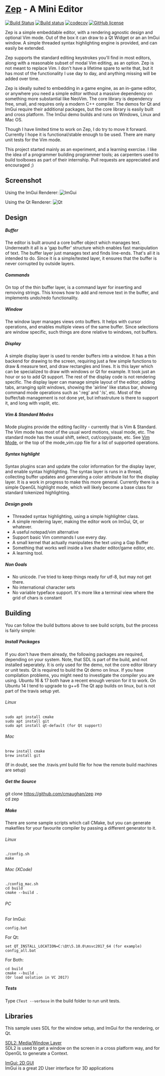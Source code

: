 [Zep](https://github.com/cmaughan/zep) - A Mini Editor
===================================================================================================

[![Build Status](https://travis-ci.org/cmaughan/zep.svg?branch=master)](https://travis-ci.org/cmaughan/zep)
[![Build status](https://ci.appveyor.com/api/projects/status/ts7f8g0d8g3ebqq1?svg=true)](https://ci.appveyor.com/project/cmaughan/zep)
[![codecov](https://codecov.io/gh/cmaughan/zep/branch/master/graph/badge.svg)](https://codecov.io/gh/cmaughan/zep)
[![GitHub license](https://img.shields.io/badge/license-MIT-blue.svg)](https://github.com/cmaughan/zep/blob/master/LICENSE)

Zep is a simple embeddable editor, with a rendering agnostic design and optional Vim mode.  Out of the box it can draw to a Qt Widget
or an an ImGui window.  A simple threaded syntax highlighting engine is provided, and can easily be extended. 

Zep supports the standard editing keystrokes you'll find in most editors, along with a reasonable subset of modal Vim editing, as an option.
Zep is not meant to replace Vim.  I don't have a lifetime spare to write that, but it has most of the functionality I use day to day, and 
anything missing will be added over time.

Zep is ideally suited to embedding in a game engine, as an in-game editor, or anywhere you need a simple editor without a massive dependency 
on something more substantial like NeoVim.  The core library is dependency free, small, and requires only a modern C++ compiler.
The demos for Qt and ImGui require their additional packages, but the core library is easily built and cross platform.  The ImGui demo builds and runs on Windows, Linux and
Mac OS.

Though I have limited time to work on Zep, I do try to move it forward.  Currently I hope it is functional/stable enough to be used.
There are many unit tests for the Vim mode. 

This project started mainly as an experiment, and a learning exercise.  I like the idea of a programmer building programmer tools; as carpenters
used to build toolboxes as part of their internship.
Pull requests are appreciated and encouraged ;)

Screenshot
----------
Using the ImGui Renderer:
![ImGui](screenshots/sample.png)

Using the Qt Renderer:
![Qt](screenshots/sample-qt.png)

Design
------

##### Buffer
The editor is built around a core buffer object which manages text.  Underneath it all is a 'gap buffer' structure which enables fast
manipulation of text.  The buffer layer just manages text and finds line-ends.  That's all it is intended to do.  Since it is a 
simple/tested layer, it ensures that the buffer is never corrupted by outside layers.

##### Commands
On top of the thin buffer layer, is a command layer for inserting and removing strings.  This knows how to add and remove text in the buffer, 
and implements undo/redo functionality.

##### Window
The window layer manages views onto buffers.  It helps with cursor operations, and enables multiple views of the same buffer.  Since selections
are window specific, such things are done relative to windows, not buffers.

##### Display
A simple display layer is used to render buffers into a window.  It has a thin backend for drawing to the screen, requiring just a few simple
functions to draw & measure text, and draw rectangles and lines.  It is this layer which can be specialized to draw with windows or Qt for
example.  It took just an hour or so to add Qt support.  The rest of the display code is not rendering specific.  The display layer can manage
simple layout of the editor; adding tabs, arranging split windows, showing the 'airline' like status bar, showing command mode operations such
as ':reg' and ':ls', etc. 
Most of the buffer/tab management is not done yet, but infrastruture is there to support it, and long with vsplit, etc.

##### Vim & Standard Modes
Mode plugins provide the editing facility - currently that is Vim & Standard.
The Vim mode has most of the usual word motions, visual mode, etc.  The standard mode has the usual shift, select, cut/copy/paste, etc.
See [Vim Mode](https://github.com/cmaughan/zep/wiki/Vim-Mode), or the top of the mode_vim.cpp file for a list of supported operations.

##### Syntax highlight
Syntax plugins scan and update the color information for the display layer, and enable syntax highlighting.  The syntax layer is runs in
a thread, collecting buffer updates and generating a color attribute list for the display layer.  It is a work in progress to make this
more general.  Currently there is a simple OpenGL highlight mode, which will likely become a base class for standard tokenized highlighting.

##### Design goals
- Threaded syntax highlighting, using a simple highlighter class.
- A simple rendering layer, making the editor work on ImGui, Qt, or whatever.
- A useful notepad/vim alternative
- Support basic Vim commands I use every day.
- A small kernel that actually manipulates the text using a Gap Buffer
- Something that works well inside a live shader editor/game editor, etc.
- A learning tool.

##### Non Goals
- No unicode.  I've tried to keep things ready for utf-8, but may not get there.
- No international character sets
- No variable typeface support.  It's more like a terminal view where the grid of chars is constant

Building
---------
You can follow the build buttons above to see build scripts, but the process is fairly simple:

##### Install Packages  
If you don't have them already, the following packages are required, depending on your system.  Note, that SDL is part of the build,
and not installed seperately.  It is only used for the demo, not the core editor library or unit tests. Qt is required to build the Qt demo on linux.
If you have compilation problems, you might need to investigate the compiler you are using.
Ubuntu 16 & 17 both have a recent enough version for it to work.  On Ubuntu 14 I tend to upgrade to g++6
The Qt app builds on linux, but is not part of the travis setup yet.

###### Linux
```
sudo apt install cmake  
sudo apt install git  
sudo apt install qt-default (for Qt support)
```

###### Mac
```
brew install cmake
brew install git
```
(If in doubt, see the .travis.yml build file for how the remote build machines are setup)

##### Get the Source
git clone https://github.com/cmaughan/zep zep  
cd zep  

##### Make
There are some sample scripts which call CMake, but you can generate makefiles for your favourite compiler by passing a different generator to it.

###### Linux 
```
./config.sh
make
```  

###### Mac (XCode)
```
./config_mac.sh
cd build
cmake --build .
```
###### PC
For ImGui:
```
config.bat
```
For Qt:
``` 
set QT_INSTALL_LOCATION=C:\Qt\5.10.0\msvc2017_64 (for example)
config_all.bat
```
For Both:
``` 
cd build
cmake --build .
(Or load solution in VC 2017)
```

##### Tests
Type `CTest --verbose` in the build folder to run unit tests.

Libraries
-----------
This sample uses SDL for the window setup, and ImGui for the rendering, or Qt.

[SDL2: Media/Window Layer](https://www.libsdl.org/download-2.0.php)  
SDL2 is used to get a window on the screen in a cross platform way, and for OpenGL to generate a Context.

[ImGui: 2D GUI](https://github.com/ocornut/imgui)  
ImGui is a great 2D User interface for 3D applications

